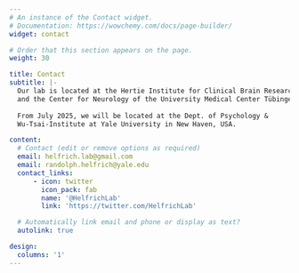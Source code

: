 ```yaml
---
# An instance of the Contact widget.
# Documentation: https://wowchemy.com/docs/page-builder/
widget: contact

# Order that this section appears on the page.
weight: 30

title: Contact
subtitle: |-
  Our lab is located at the Hertie Institute for Clinical Brain Research
  and the Center for Neurology of the University Medical Center Tübingen
  
  From July 2025, we will be located at the Dept. of Psychology & 
  Wu-Tsai-Institute at Yale University in New Haven, USA.

content:
  # Contact (edit or remove options as required)
  email: helfrich.lab@gmail.com
  email: randolph.helfrich@yale.edu
  contact_links:
      - icon: twitter
        icon_pack: fab
        name: '@HelfrichLab'
        link: 'https://twitter.com/HelfrichLab'

  # Automatically link email and phone or display as text?
  autolink: true

design:
  columns: '1'
---
```

